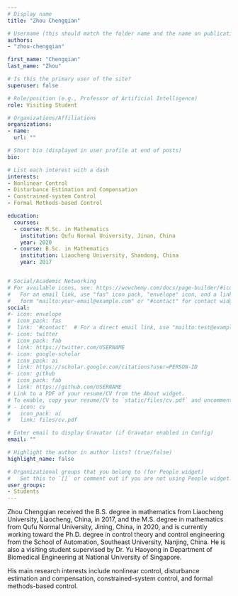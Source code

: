 ```yaml
---
# Display name
title: "Zhou Chengqian"

# Username (this should match the folder name and the name on publications)
authors:
- "zhou-chengqian"

first_name: "Chengqian"
last_name: "Zhou"

# Is this the primary user of the site?
superuser: false

# Role/position (e.g., Professor of Artificial Intelligence)
role: Visiting Student

# Organizations/Affiliations
organizations:
- name: 
  url: ""

# Short bio (displayed in user profile at end of posts)
bio: 

# List each interest with a dash
interests:
- Nonlinear Control
- Disturbance Estimation and Compensation
- Constrained-system Control
- Formal Methods-based Control

education:
  courses:
  - course: M.Sc. in Mathematics
    institution: Qufu Normal University, Jinan, China
    year: 2020
  - course: B.Sc. in Mathematics
    institution: Liaocheng University, Shandong, China
    year: 2017


# Social/Academic Networking
# For available icons, see: https://wowchemy.com/docs/page-builder/#icons
#   For an email link, use "fas" icon pack, "envelope" icon, and a link in the
#   form "mailto:your-email@example.com" or "#contact" for contact widget.
social:
#- icon: envelope
#  icon_pack: fas
#  link: '#contact'  # For a direct email link, use "mailto:test@example.org".
#- icon: twitter
#  icon_pack: fab
#  link: https://twitter.com/USERNAME
#- icon: google-scholar
#  icon_pack: ai
#  link: https://scholar.google.com/citations?user=PERSON-ID
#- icon: github
#  icon_pack: fab
#  link: https://github.com/USERNAME
# Link to a PDF of your resume/CV from the About widget.
# To enable, copy your resume/CV to `static/files/cv.pdf` and uncomment the lines below.
# - icon: cv
#   icon_pack: ai
#   link: files/cv.pdf

# Enter email to display Gravatar (if Gravatar enabled in Config)
email: ""

# Highlight the author in author lists? (true/false)
highlight_name: false

# Organizational groups that you belong to (for People widget)
#   Set this to `[]` or comment out if you are not using People widget.
user_groups:
- Students
---
```


Zhou Chengqian received the B.S. degree in mathematics from Liaocheng University, Liaocheng, China, in 2017, and the M.S. degree in mathematics from Qufu Normal University, Jining, China, in 2020, and is currently working toward the Ph.D. degree in control theory and control engineering from the School of Automation, Southeast University, Nanjing, China. He is also a visiting student supervised by Dr. Yu Haoyong in Department of Biomedical Engineering at National University of Singapore.

His main research interests include nonlinear control, disturbance estimation and compensation, constrained-system control, and formal methods-based control.
